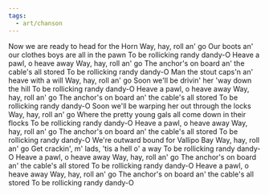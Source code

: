 ```yaml
---
tags:
  - art/chanson
---
```

Now we are ready to head for the Horn
Way, hay, roll an' go
Our boots an' our clothes boys are all in the pawn
To be rollicking randy dandy-O
Heave a pawl, o heave away
Way, hay, roll an' go
The anchor's on board an' the cable's all stored
To be rollicking randy dandy-O
Man the stout caps'n an' heave with a will
Way, hay, roll an' go
Soon we'll be drivin' her 'way down the hill
To be rollicking randy dandy-O
Heave a pawl, o heave away
Way, hay, roll an' go
The anchor's on board an' the cable's all stored
To be rollicking randy dandy-O
Soon we'll be warping her out through the locks
Way, hay, roll an' go
Where the pretty young gals all come down in their flocks
To be rollicking randy dandy-O
Heave a pawl, o heave away
Way, hay, roll an' go
The anchor's on board an' the cable's all stored
To be rollicking randy dandy-O
We're outward bound for Vallipo Bay
Way, hay, roll an' go
Get crackin', m' lads, 'tis a hell o' a way
To be rollicking randy dandy-O
Heave a pawl, o heave away
Way, hay, roll an' go
The anchor's on board an' the cable's all stored
To be rollicking randy dandy-O
Heave a pawl, o heave away
Way, hay, roll an' go
The anchor's on board an' the cable's all stored
To be rollicking randy dandy-O